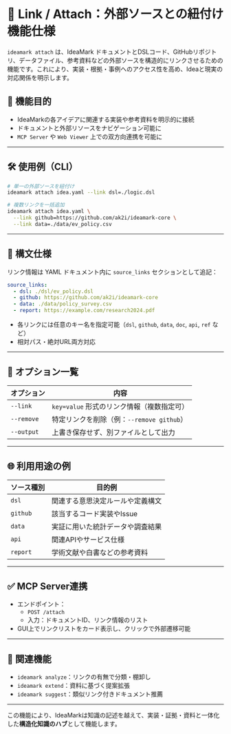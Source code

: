 # 🔗 Link / Attach：外部ソースとの紐付け機能仕様

`ideamark attach` は、IdeaMark ドキュメントとDSLコード、GitHubリポジトリ、データファイル、参考資料などの外部ソースを構造的にリンクさせるための機能です。これにより、実装・根拠・事例へのアクセス性を高め、Ideaと現実の対応関係を明示します。

## 🧭 機能目的

- IdeaMarkの各アイデアに関連する実装や参考資料を明示的に接続
- ドキュメントと外部リソースをナビゲーション可能に
- `MCP Server` や `Web Viewer` 上での双方向連携を可能に

---

## 🛠️ 使用例（CLI）

```sh
# 単一の外部ソースを紐付け
ideamark attach idea.yaml --link dsl=./logic.dsl

# 複数リンクを一括追加
ideamark attach idea.yaml \
  --link github=https://github.com/ak2i/ideamark-core \
  --link data=./data/ev_policy.csv
```

---

## 🔧 構文仕様

リンク情報は YAML ドキュメント内に `source_links` セクションとして追記：

```yaml
source_links:
  - dsl: ./dsl/ev_policy.dsl
  - github: https://github.com/ak2i/ideamark-core
  - data: ./data/policy_survey.csv
  - report: https://example.com/research2024.pdf
```

- 各リンクには任意のキー名を指定可能（`dsl`, `github`, `data`, `doc`, `api`, `ref` など）
- 相対パス・絶対URL両方対応

---

## 📎 オプション一覧

| オプション | 内容 |
|------------|------|
| `--link` | `key=value` 形式のリンク情報（複数指定可） |
| `--remove` | 特定リンクを削除（例：`--remove github`） |
| `--output` | 上書き保存せず、別ファイルとして出力 |

---

## 🌐 利用用途の例

| ソース種別 | 目的例 |
|------------|--------|
| `dsl` | 関連する意思決定ルールや定義構文 |
| `github` | 該当するコード実装やIssue |
| `data` | 実証に用いた統計データや調査結果 |
| `api` | 関連APIやサービス仕様 |
| `report` | 学術文献や白書などの参考資料 |

---

## ✅ MCP Server連携

- エンドポイント：
  - `POST /attach`
  - 入力：ドキュメントID、リンク情報のリスト
- GUI上でリンクリストをカード表示し、クリックで外部遷移可能

---

## 🔗 関連機能

- `ideamark analyze`：リンクの有無で分類・棚卸し
- `ideamark extend`：資料に基づく提案拡張
- `ideamark suggest`：類似リンク付きドキュメント推薦

---

この機能により、IdeaMarkは知識の記述を越えて、実装・証拠・資料と一体化した**構造化知識のハブ**として機能します。
